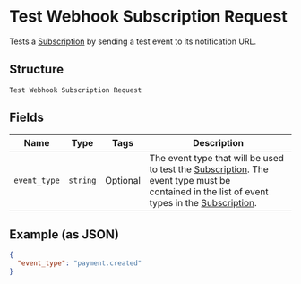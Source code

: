 
# Test Webhook Subscription Request

Tests a [Subscription](../../doc/models/webhook-subscription.md) by sending a test event to its notification URL.

## Structure

`Test Webhook Subscription Request`

## Fields

| Name | Type | Tags | Description |
|  --- | --- | --- | --- |
| `event_type` | `string` | Optional | The event type that will be used to test the [Subscription](entity:WebhookSubscription). The event type must be<br>contained in the list of event types in the [Subscription](entity:WebhookSubscription). |

## Example (as JSON)

```json
{
  "event_type": "payment.created"
}
```

